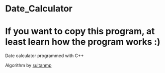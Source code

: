 # Date_Calculator
# If you want to copy this program, at least learn how the program works :)
Date calculator programmed with C++

Algorithm by [sultanmp](https://github.com/sultanmp)
